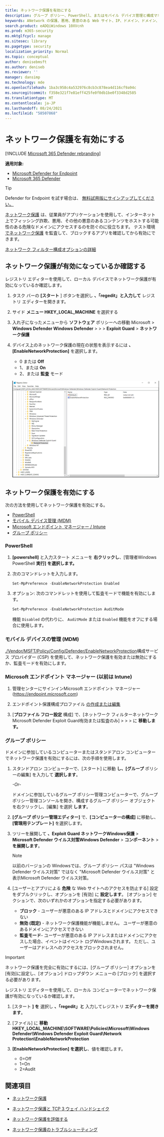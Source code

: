 ```yaml
---
title: ネットワーク保護を有効にする
description: グループ ポリシー、PowerShell、またはモバイル デバイス管理と構成マネージャーを使用してネットワーク保護を有効にします。
keywords: ANetwork の保護、悪用、悪意のある Web サイト、IP、ドメイン、ドメイン、有効化、有効にする
search.product: eADQiWindows 10XVcnh
ms.prod: m365-security
ms.mktglfcycl: manage
ms.sitesec: library
ms.pagetype: security
localization_priority: Normal
ms.topic: conceptual
author: denisebmsft
ms.author: deniseb
ms.reviewer: ''
manager: dansimp
ms.technology: mde
ms.openlocfilehash: 1ba3c958c4a532976c8cb3c878ea4d116cf9a94c
ms.sourcegitcommit: f358e321f7e81eff425fe0f0db1be0f3348d2585
ms.translationtype: MT
ms.contentlocale: ja-JP
ms.lasthandoff: 08/24/2021
ms.locfileid: "58507868"
---
```

# <a name="turn-on-network-protection"></a>ネットワーク保護を有効にする

[!INCLUDE [Microsoft 365 Defender rebranding](../../includes/microsoft-defender.md)]

**適用対象:**
- [Microsoft Defender for Endpoint](https://go.microsoft.com/fwlink/p/?linkid=2154037)
- [Microsoft 365 Defender](https://go.microsoft.com/fwlink/?linkid=2118804)

> [!TIP]
> Defender for Endpoint を試す場合は、 [無料試用版にサインアップしてください。](https://signup.microsoft.com/create-account/signup?products=7f379fee-c4f9-4278-b0a1-e4c8c2fcdf7e&ru=https://aka.ms/MDEp2OpenTrial?ocid=docs-wdatp-assignaccess-abovefoldlink)

[ネットワーク保護](network-protection.md) は、従業員がアプリケーションを使用して、インターネット上でフィッシング詐欺、悪用、その他の悪意のあるコンテンツをホストする可能性のある危険なドメインにアクセスするのを防ぐのに役立ちます。 テスト環境 [でネットワーク保護](evaluate-network-protection.md) を監査して、ブロックするアプリを確認してから有効にできます。

[ネットワーク フィルター構成オプションの詳細](/mem/intune/protect/endpoint-protection-windows-10#network-filtering)

## <a name="check-if-network-protection-is-enabled"></a>ネットワーク保護が有効になっているか確認する

レジストリ エディターを使用して、ローカル デバイスでネットワーク保護が有効になっているか確認します。

1. タスク バーの **[スタート** ] ボタンを選択し **、「regedit」と入力して** レジストリ エディターを開きます。

2. サイド **メニュー HKEY_LOCAL_MACHINE** を選択する

3. 入れ子になったメニューから **ソフトウェア** ポリシーへの移動 Microsoft  >  **Windows Defender Windows Defender**  >    >    >  **Exploit Guard**  >  **ネットワーク保護**

4. デバイス上のネットワーク保護の現在の状態を表示するには **、[EnableNetworkProtection]** を選択します。

   - 0 または **Off**
   - 1、または **On**
   - 2、または **監査** モード

    ![ネットワーク保護レジストリ キー](../../media/95341270-b738b280-08d3-11eb-84a0-16abb140c9fd.png)

## <a name="enable-network-protection"></a>ネットワーク保護を有効にする

次の方法を使用してネットワーク保護を有効にする。

- [PowerShell](#powershell)
- [モバイル デバイス管理 (MDM)](#mobile-device-management-mdm)
- [Microsoft エンドポイント マネージャー / Intune](#microsoft-endpoint-manager-formerly-intune)
- [グループ ポリシー](#group-policy)

### <a name="powershell"></a>PowerShell

1. **[powershell]** と入力スタート メニューを **右クリックし**、[管理者Windows PowerShell **実行] を選択します。**
2. 次のコマンドレットを入力します。

    ```PowerShell
    Set-MpPreference -EnableNetworkProtection Enabled
    ```

3. オプション: 次のコマンドレットを使用して監査モードで機能を有効にします。

    ```PowerShell
    Set-MpPreference -EnableNetworkProtection AuditMode
    ```

    機能 `Disabled` の代わりに、 `AuditMode` または `Enabled` 機能をオフにする場合に使用します。

### <a name="mobile-device-management-mdm"></a>モバイル デバイスの管理 (MDM)

[./Vendor/MSFT/Policy/Config/Defender/EnableNetworkProtection](/windows/client-management/mdm/policy-csp-defender)構成サービス プロバイダー (CSP) を使用して、ネットワーク保護を有効または無効にするか、監査モードを有効にします。

### <a name="microsoft-endpoint-manager-formerly-intune"></a>Microsoft エンドポイント マネージャー (以前は Intune)

1. 管理センターにサインインMicrosoft エンドポイント マネージャー (https://endpoint.microsoft.com)

2. エンドポイント保護構成プロファイル [の作成または編集](/mem/intune/protect/endpoint-protection-configure)

3. [**プロファイル フロー設定** 構成] で、[ネットワーク フィルターネットワークMicrosoft Defender Exploit Guard有効または監査のみ]  >    >    >  に **移動します。**

### <a name="group-policy"></a>グループ ポリシー

ドメインに参加しているコンピューターまたはスタンドアロン コンピューターでネットワーク保護を有効にするには、次の手順を使用します。

1. スタンドアロン コンピューターで、[スタート] に移動 **し、[グループ** ポリシーの編集] を入力して **選択します**。

    *-Or-*

    ドメインに参加しているグループ ポリシー管理コンピューターで、グループ [](https://technet.microsoft.com/library/cc731212.aspx)ポリシー管理コンソールを開き、構成するグループ ポリシー オブジェクトを右クリックし、[編集] を選択 **します**。

2. **[グループ ポリシー管理エディター]** で、**[コンピューターの構成]** に移動し、**[管理用テンプレート]** を選択します。

3. ツリーを展開して **、Exploit Guard ネットワークWindows保護**  >  **Microsoft Defender ウイルス対策Windows Defender**  >  **コンポーネント**  >  **を展開します**。

   > [!NOTE]
   > 以前のバージョンの Windowsでは、グループ ポリシー パスは "Windows Defender ウイルス対策" ではなく "Microsoft Defender ウイルス対策" と表示Microsoft Defender ウイルス対策。

4. [ユーザーとアプリによる **危険** な Web サイトへのアクセスを防止する] 設定をダブルクリックし、オプションを [有効] に **設定します**。 [オプション] セクションで、次のいずれかのオプションを指定する必要があります。
    - **ブロック** - ユーザーが悪意のある IP アドレスとドメインにアクセスできない
    - **無効 (既定)** - ネットワーク保護機能が機能しません。 ユーザーが悪意のあるドメインにアクセスできない
    - **監査モード**- ユーザーが悪意のある IP アドレスまたはドメインにアクセスした場合、イベントはイベント ログWindowsされます。 ただし、ユーザーはアドレスへのアクセスをブロックされません。

> [!IMPORTANT]
> ネットワーク保護を完全に有効にするには、[グループ ポリシー] オプションを[有効]に設定し、[オプション] ドロップダウン メニューの [ブロック] を選択する必要があります。

レジストリ エディターを使用して、ローカル コンピューターでネットワーク保護が有効になっているか確認します。

1. [スタート **] を** 選択し **、「regedit」と** 入力してレジストリ **エディターを開きます**。

2. [ファイル] に **移動HKEY_LOCAL_MACHINE\SOFTWARE\Policies\Microsoft\Windows Defender\Windows Defender Exploit Guard\Network Protection\EnableNetworkProtection**

3. **[EnableNetworkProtection] を選択し**、値を確認します。
   - 0=Off
   - 1=On
   - 2=Audit

## <a name="see-also"></a>関連項目

- [ネットワーク保護](network-protection.md)

- [ネットワーク保護と TCP 3 ウェイ ハンドシェイク](network-protection.md#network-protection-and-the-tcp-three-way-handshake)

- [ネットワーク保護を評価する](evaluate-network-protection.md)

- [ネットワーク保護のトラブルシューティング](troubleshoot-np.md)
